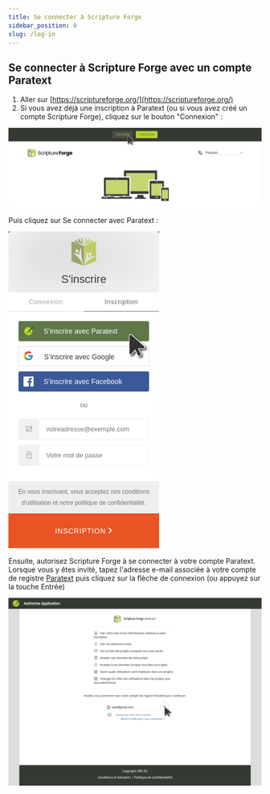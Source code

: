 ```yaml
---
title: Se connecter à Scripture Forge
sidebar_position: 0
slug: /log-in
---
```


## Se connecter à Scripture Forge avec un compte Paratext

1. Aller sur [https://scriptureforge.org/](https://scriptureforge.org/)
2. Si vous avez déjà une inscription à Paratext (ou si vous avez créé un compte Scripture Forge), cliquez sur le bouton "Connexion" :

![](./page_sign_up.png)


Puis cliquez sur Se connecter avec Paratext :


![](./auth0_sign_up_with_pt.png)


Ensuite, autorisez Scripture Forge à se connecter à votre compte Paratext. Lorsque vous y êtes invité, tapez l'adresse e-mail associée à votre compte de registre [Paratext](https://registry.paratext.org/users/me) puis cliquez sur la flèche de connexion (ou appuyez sur la touche Entrée)


![](./pt_registry_login.png)

